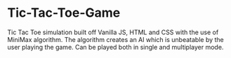 # Tic-Tac-Toe-Game
Tic Tac Toe simulation built off Vanilla JS, HTML and CSS with the use of MiniMax algorithm. The algorithm creates an AI which is unbeatable by the user playing the game. Can be played both in single and multiplayer mode.
